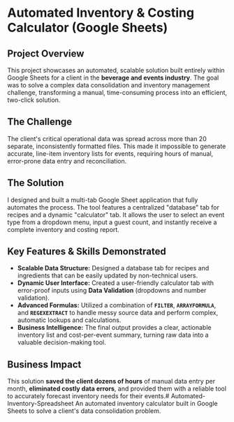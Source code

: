 # Automated Inventory & Costing Calculator (Google Sheets)

## Project Overview
This project showcases an automated, scalable solution built entirely within Google Sheets for a client in the **beverage and events industry**. The goal was to solve a complex data consolidation and inventory management challenge, transforming a manual, time-consuming process into an efficient, two-click solution.

## The Challenge
The client's critical operational data was spread across more than 20 separate, inconsistently formatted files. This made it impossible to generate accurate, line-item inventory lists for events, requiring hours of manual, error-prone data entry and reconciliation.

## The Solution
I designed and built a multi-tab Google Sheet application that fully automates the process. The tool features a centralized "database" tab for recipes and a dynamic "calculator" tab. It allows the user to select an event type from a dropdown menu, input a guest count, and instantly receive a complete inventory and costing report.

## Key Features & Skills Demonstrated
* **Scalable Data Structure:** Designed a database tab for recipes and ingredients that can be easily updated by non-technical users.
* **Dynamic User Interface:** Created a user-friendly calculator tab with error-proof inputs using **Data Validation** (dropdowns and number validation).
* **Advanced Formulas:** Utilized a combination of **`FILTER`**, **`ARRAYFORMULA`**, and **`REGEXEXTRACT`** to handle messy source data and perform complex, automatic lookups and calculations.
* **Business Intelligence:** The final output provides a clear, actionable inventory list and cost-per-event summary, turning raw data into a valuable decision-making tool.

## Business Impact
This solution **saved the client dozens of hours** of manual data entry per month, **eliminated costly data errors**, and provided them with a reliable tool to accurately forecast inventory needs for their events.# Automated-Inventory-Spreadsheet
An automated inventory calculator built in Google Sheets to solve a client's data consolidation problem.
